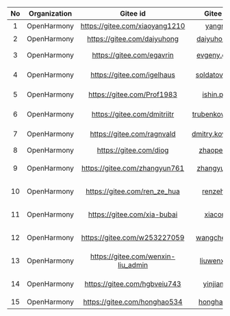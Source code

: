 |No|Organization|Gitee id|Gitee associated email|Role|
|:----: |:----: |:----: |:----: |:----: |
|1|OpenHarmony|https://gitee.com/xiaoyang1210|yangna3@huawei.com|社区运营|
|2|OpenHarmony|https://gitee.com/daiyuhong|daiyuhong.dai@huawei.com|社区运营|
|3|OpenHarmony|https://gitee.com/egavrin|evgeny.gavrin@huawei.com|ARKCompiler Maintainer|
|4|OpenHarmony|https://gitee.com/igelhaus|soldatov.anton@huawei.com|ARKCompiler Maintainer|
|5|OpenHarmony|https://gitee.com/Prof1983|ishin.pavel@huawei.com|ARKCompiler Maintainer|
|6|OpenHarmony|https://gitee.com/dmitriitr|trubenkov.dmitrii@huawei.com|ARKCompiler Maintainer|
|7|OpenHarmony|https://gitee.com/ragnvald|dmitry.kovalenko@huawei.com|ARKCompiler Maintainer|
|8|OpenHarmony|https://gitee.com/diog|zhaopeng22@huawei.com|版本发布SIG|
|9|OpenHarmony|https://gitee.com/zhangyun761|zhangyun761@huawei.com|社区安全委员会|
|10|OpenHarmony|https://gitee.com/ren_ze_hua|renzehua3@huawei.com|安全问题管理员|
|11|OpenHarmony|https://gitee.com/xia-bubai|xiacong4@huawei.com|安全问题管理员|
|12|OpenHarmony|https://gitee.com/w253227059|wangchen240@huawei.com|安全问题管理员|
|13|OpenHarmony|https://gitee.com/wenxin-liu_admin|liuwenxin11@huawei.com|安全问题管理员|
|14|OpenHarmony|https://gitee.com/hgbveiu743|yinjiaming@huawei.com|安全问题管理员|
|15|OpenHarmony|https://gitee.com/honghao534|honghao534@huawei.com|版本发布SIG|
